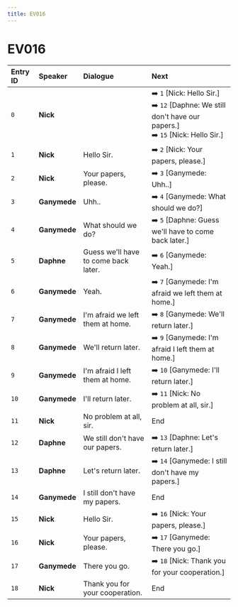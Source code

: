 ```yaml
---
title: EV016
---
```


# EV016


| Entry ID | Speaker | Dialogue | Next |
| :------- | :------ | :------- | :------------ |
| `0` | **Nick** |  | ➡️ `1` \[Nick: Hello Sir\.\]<br>➡️ `12` \[Daphne: We still don't have our papers\.\]<br>➡️ `15` \[Nick: Hello Sir\.\] |
| `1` | **Nick** | Hello Sir\. | ➡️ `2` \[Nick: Your papers, please\.\] |
| `2` | **Nick** | Your papers, please\. | ➡️ `3` \[Ganymede: Uhh\.\.\] |
| `3` | **Ganymede** | Uhh\.\. | ➡️ `4` \[Ganymede: What should we do?\] |
| `4` | **Ganymede** | What should we do? | ➡️ `5` \[Daphne: Guess we'll have to come back later\.\] |
| `5` | **Daphne** | Guess we'll have to come back later\. | ➡️ `6` \[Ganymede: Yeah\.\] |
| `6` | **Ganymede** | Yeah\. | ➡️ `7` \[Ganymede: I'm afraid we left them at home\.\] |
| `7` | **Ganymede** | I'm afraid we left them at home\. | ➡️ `8` \[Ganymede: We'll return later\.\] |
| `8` | **Ganymede** | We'll return later\. | ➡️ `9` \[Ganymede: I'm afraid I left them at home\.\] |
| `9` | **Ganymede** | I'm afraid I left them at home\. | ➡️ `10` \[Ganymede: I'll return later\.\] |
| `10` | **Ganymede** | I'll return later\. | ➡️ `11` \[Nick: No problem at all, sir\.\] |
| `11` | **Nick** | No problem at all, sir\. | End |
| `12` | **Daphne** | We still don't have our papers\. | ➡️ `13` \[Daphne: Let's return later\.\] |
| `13` | **Daphne** | Let's return later\. | ➡️ `14` \[Ganymede: I still don't have my papers\.\] |
| `14` | **Ganymede** | I still don't have my papers\. | End |
| `15` | **Nick** | Hello Sir\. | ➡️ `16` \[Nick: Your papers, please\.\] |
| `16` | **Nick** | Your papers, please\. | ➡️ `17` \[Ganymede: There you go\.\] |
| `17` | **Ganymede** | There you go\. | ➡️ `18` \[Nick: Thank you for your cooperation\.\] |
| `18` | **Nick** | Thank you for your cooperation\. | End |
